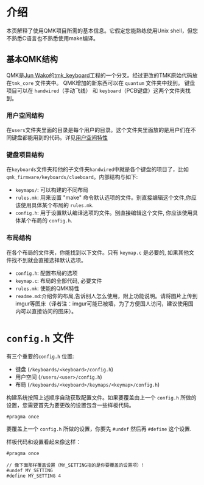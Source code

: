 # 介绍

本页解释了使用QMK项目所需的基本信息。它假定您能熟练使用Unix shell，但您不熟悉C语言也不熟悉使用make编译。

## 基本QMK结构

QMK是[Jun Wako](https://github.com/tmk)的[tmk_keyboard](https://github.com/tmk/tmk_keyboard)工程的一个分叉。经过更改的TMK原始代码放在`tmk_core` 文件夹中。 QMK增加的新东西可以在 `quantum` 文件夹中找到。 键盘项目可以在 `handwired`（手动飞线） 和 `keyboard`（PCB键盘）这两个文件夹找到。

### 用户空间结构

在`users`文件夹里面的目录是每个用户的目录。这个文件夹里面放的是用户们在不同键盘都能用到的代码。详见[用户空间特性](feature_userspace.md) 

### 键盘项目结构

在`keyboards`文件夹和他的子文件夹`handwired`中就是各个键盘的项目了，比如`qmk_firmware/keyboards/clueboard`。内部结构与如下:

* `keymaps/`: 可以构建的不同布局
* `rules.mk`: 用来设置 "make" 命令默认选项的文件。别直接编辑这个文件,你应该使用具体某个布局的 `rules.mk`.
* `config.h`: 用于设置默认编译选项的文件。别直接编辑这个文件, 你应该使用具体某个布局的 `config.h`.

### 布局结构

在各个布局的文件夹，你能找到以下文件。只有 `keymap.c` 是必要的, 如果其他文件找不到就会直接选择默认选项。

* `config.h`: 配置布局的选项
* `keymap.c`: 布局的全部代码, 必要文件
* `rules.mk`: 使能的QMK特性
* `readme.md`:介绍你的布局,告诉别人怎么使用，附上功能说明。请将图片上传到imgur等图床（译者注：imgur可能已被墙，为了方便国人访问，建议使用国内可以直接访问的图床）。

# `config.h` 文件

有三个重要的`config.h` 位置:

* 键盘 (`/keyboards/<keyboard>/config.h`)
* 用户空间 (`/users/<user>/config.h`)
* 布局 (`/keyboards/<keyboard>/keymaps/<keymap>/config.h`)

构建系统按照上述顺序自动获取配置文件。如果要覆盖由上一个 `config.h` 所做的设置，您需要首先为要更改的设置包含一些样板代码。

```
#pragma once
```

要覆盖上一个 `config.h` 所做的设置，你要先 `#undef` 然后再 `#define` 这个设置.

样板代码和设置看起来像这样：

```
#pragma once

// 像下面那样覆盖设置（MY_SETTING指的是你要覆盖的设置项）!
#undef MY_SETTING
#define MY_SETTING 4
```
